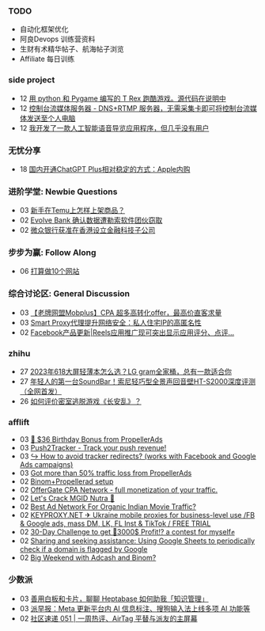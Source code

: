 ### TODO
-  自动化框架优化
-  阿良Devops 训练营资料
-  生财有术精华帖子、航海帖子浏览
-  Affiliate 每日训练

### side project
<!-- sideproject:START -->
-  12 [用 python 和 Pygame 编写的 T Rex 跑酷游戏。源代码在说明中](https://www.youtube.com/watch?v=pZySIXSelCA)
-  12 [控制台流媒体服务器 - DNS+RTMP 服务器，无需采集卡即可将控制台流媒体发送至个人电脑](https://github.com/Aioros/console-streaming-server)
-  12 [我开发了一款人工智能语音导览应用程序，但几乎没有用户](https://www.reddit.com/r/SideProject/comments/18gpp0e/ive_built_an_ai_audio_tour_app_but_have_almost_no/)<!-- sideproject:END -->


### 无忧分享
<!-- ruyo:START -->
-  18 [国内开通ChatGPT Plus相对稳定的方式：Apple内购](https://51.ruyo.net/18681.html)<!-- ruyo:END -->

### 进阶学堂: Newbie Questions
<!-- advertcn1:START -->
-  03 [新手在Temu上怎样上架商品？](https://www.advertcn.com/thread-115558-1-1.html)
-  02 [Evolve Bank 确认数据遭勒索软件团伙窃取](https://www.advertcn.com/thread-115547-1-1.html)
-  02 [微众银行获准在香港设立金融科技子公司](https://www.advertcn.com/thread-115546-1-1.html)<!-- advertcn1:END -->

### 步步为赢: Follow Along
<!-- advertcn2:START -->
-  06 [打算做10个网站](https://www.advertcn.com/thread-115247-1-1.html)<!-- advertcn2:END -->

### 综合讨论区: General Discussion
<!-- advertcn3:START -->
-  03 [【老牌网盟Mobplus】CPA 超多高转化offer，最高价直客求量](https://www.advertcn.com/thread-115562-1-1.html)
-  03 [Smart Proxy代理提升网络安全：私人住宅IP的高匿名性](https://www.advertcn.com/thread-115561-1-1.html)
-  02 [Facebook产品更新|Reels应用推广现可突出显示应用评分、点评...](https://www.advertcn.com/thread-115548-1-1.html)<!-- advertcn3:END -->


### zhihu
<!-- zhihu:START -->
-  27 [2023年618大屏轻薄本怎么选？LG gram全家桶，总有一款适合你](http://zhuanlan.zhihu.com/p/632641888?utm_campaign=rss&utm_medium=rss&utm_source=rss&utm_content=title)
-  27 [年轻人的第一台SoundBar！索尼轻巧型全景声回音壁HT-S2000深度评测（全网首发）](http://zhuanlan.zhihu.com/p/630990296?utm_campaign=rss&utm_medium=rss&utm_source=rss&utm_content=title)
-  26 [如何评价密室逃脱游戏《长安乱》？](http://www.zhihu.com/question/563950552/answer/3045961312?utm_campaign=rss&utm_medium=rss&utm_source=rss&utm_content=title)<!-- zhihu:END -->

### afflift
<!-- afflift:START -->
-  03 [🍰 $36 Birthday Bonus from PropellerAds](https://afflift.com/f/threads/%F0%9F%8D%B0-36-birthday-bonus-from-propellerads.13387/)
-  03 [Push2Tracker - Track your push revenue!](https://afflift.com/f/threads/push2tracker-track-your-push-revenue.13278/)
-  03 [↪️ How to avoid tracker redirects? &lpar;works with Facebook and Google Ads campaigns&rpar;](https://afflift.com/f/threads/%E2%86%AA%EF%B8%8F-how-to-avoid-tracker-redirects-works-with-facebook-and-google-ads-campaigns.13295/)
-  03 [Got more than 50% traffic loss from PropellerAds](https://afflift.com/f/threads/got-more-than-50-traffic-loss-from-propellerads.13370/)
-  02 [Binom+Propellerad setup](https://afflift.com/f/threads/binom-propellerad-setup.13385/)
-  02 [OfferGate CPA Network - full monetization of your traffic.](https://afflift.com/f/threads/offergate-cpa-network-full-monetization-of-your-traffic.13382/)
-  02 [Let&#39;s Crack MGID Nutra 🚀](https://afflift.com/f/threads/lets-crack-mgid-nutra-%F0%9F%9A%80.12967/)
-  02 [Best Ad Network For Organic Indian Movie Traffic?](https://afflift.com/f/threads/best-ad-network-for-organic-indian-movie-traffic.13352/)
-  02 [KEYPROXY.NET ✈ Ukraine mobile proxies for business-level use /FB &amp; Google ads, mass DM, LK, FL Inst &amp; TikTok / FREE TRIAL](https://afflift.com/f/threads/keyproxy-net-%E2%9C%88-ukraine-mobile-proxies-for-business-level-use-fb-google-ads-mass-dm-lk-fl-inst-tiktok-free-trial.12900/)
-  02 [30-Day Challenge to get 🎯3000$ Profit⁉ a contest for myself✊](https://afflift.com/f/threads/30-day-challenge-to-get-%F0%9F%8E%AF3000-profit%E2%81%89-a-contest-for-myself%E2%9C%8A.9419/)
-  02 [Sharing and seeking assistance: Using Google Sheets to periodically check if a domain is flagged by Google](https://afflift.com/f/threads/sharing-and-seeking-assistance-using-google-sheets-to-periodically-check-if-a-domain-is-flagged-by-google.13378/)
-  02 [Big Weekend with Adcash and Binom?](https://afflift.com/f/threads/big-weekend-with-adcash-and-binom.13318/)<!-- afflift:END -->

### 少数派
<!-- sspai:START -->
-  03 [善用白板和卡片，聊聊 Heptabase 如何助我「知识管理」](https://sspai.com/post/90069)
-  03 [派早报：Meta 更新平台内 AI 信息标注、搜狗输入法上线多项 AI 功能等](https://sspai.com/post/90168)
-  02 [社区速递 051 | 一周热评、AirTag 平替与派友的主屏幕](https://sspai.com/post/90160)<!-- sspai:END -->
